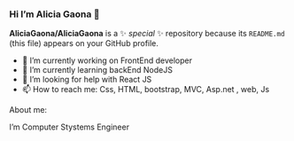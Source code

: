 ### Hi I’m Alicia Gaona 👋


**AliciaGaona/AliciaGaona** is a ✨ _special_ ✨ repository because its `README.md` (this file) appears on your GitHub profile.

- 🔭 I’m currently working on FrontEnd developer
- 🌱 I’m currently learning backEnd NodeJS
- 🤔 I’m looking for help with React JS
- 📫 How to reach me: Css, HTML, bootstrap, MVC, Asp.net , web, Js

About me:

 I’m Computer Stystems Engineer

